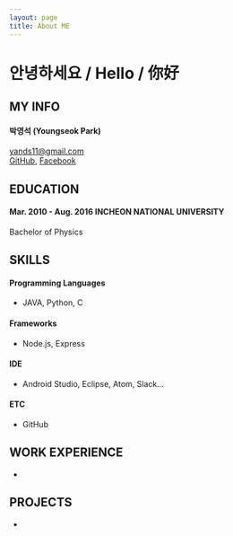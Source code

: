 ```yaml
---
layout: page
title: About ME
---
```


# 안녕하세요 / Hello / 你好  

## MY INFO  

#### 박영석 (Youngseok Park)  
yands11@gmail.com  
[GitHub](https://github.com/yands11),
[Facebook](https://www.facebook.com/youngseok.p)  

## EDUCATION  

#### Mar. 2010 - Aug. 2016 INCHEON NATIONAL UNIVERSITY
  Bachelor of Physics

## SKILLS  

#### Programming Languages
  * JAVA, Python, C  

#### Frameworks
  * Node.js, Express  

#### IDE
  * Android Studio, Eclipse, Atom, Slack...  


#### ETC
  * GitHub  

## WORK EXPERIENCE  
*   

## PROJECTS  
*  
